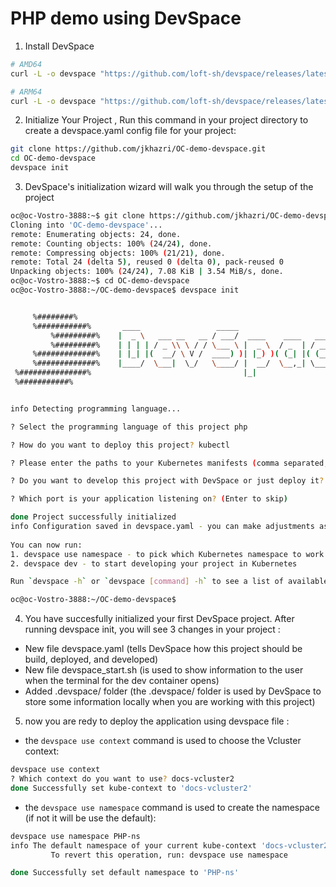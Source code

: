 # PHP demo using DevSpace

1. Install DevSpace
```bash
# AMD64
curl -L -o devspace "https://github.com/loft-sh/devspace/releases/latest/download/devspace-linux-amd64" && sudo install -c -m 0755 devspace /usr/local/bin

# ARM64
curl -L -o devspace "https://github.com/loft-sh/devspace/releases/latest/download/devspace-linux-arm64" && sudo install -c -m 0755 devspace /usr/local/bin
```
2.    Initialize Your Project , Run this command in your project directory to create a devspace.yaml config file for your project:
```bash
git clone https://github.com/jkhazri/OC-demo-devspace.git
cd OC-demo-devspace
devspace init
```
3. DevSpace's initialization wizard will walk you through the setup of the project
```bash
oc@oc-Vostro-3888:~$ git clone https://github.com/jkhazri/OC-demo-devspace.git
Cloning into 'OC-demo-devspace'...
remote: Enumerating objects: 24, done.
remote: Counting objects: 100% (24/24), done.
remote: Compressing objects: 100% (21/21), done.
remote: Total 24 (delta 5), reused 0 (delta 0), pack-reused 0
Unpacking objects: 100% (24/24), 7.08 KiB | 3.54 MiB/s, done.
oc@oc-Vostro-3888:~$ cd OC-demo-devspace
oc@oc-Vostro-3888:~/OC-demo-devspace$ devspace init


     %########%      
     %###########%       ____                 _____                      
         %#########%    |  _ \   ___ __   __ / ___/  ____    ____   ____ ___ 
         %#########%    | | | | / _ \\ \ / / \___ \ |  _ \  / _  | / __// _ \
     %#############%    | |_| |(  __/ \ V /  ____) )| |_) )( (_| |( (__(  __/
     %#############%    |____/  \___|  \_/   \____/ |  __/  \__,_| \___\\___|
 %###############%                                  |_|
 %###########%


info Detecting programming language...

? Select the programming language of this project php

? How do you want to deploy this project? kubectl

? Please enter the paths to your Kubernetes manifests (comma separated, glob patterns are allowed, e.g. 'manifests/**' or 'kube/pod.yaml') [Enter to abort] .

? Do you want to develop this project with DevSpace or just deploy it?  [Use arrows to move, type to filter] I just want to deploy this project

? Which port is your application listening on? (Enter to skip) 

done Project successfully initialized
info Configuration saved in devspace.yaml - you can make adjustments as needed
         
You can now run:
1. devspace use namespace - to pick which Kubernetes namespace to work in
2. devspace dev - to start developing your project in Kubernetes

Run `devspace -h` or `devspace [command] -h` to see a list of available commands and flags

oc@oc-Vostro-3888:~/OC-demo-devspace$ 
```
4. You have succesfully initialized your first DevSpace project.
   After running devspace init, you will see 3 changes in your project :
- New file devspace.yaml (tells DevSpace how this project should be build, deployed, and developed)
- New file devspace_start.sh (is used to show information to the user when the terminal for the dev container opens)
- Added .devspace/ folder (the .devspace/ folder is used by DevSpace to store some information locally when you are working with this project)

5. now you are redy to deploy the application using devspace file :
- the ```devspace use context``` command is used to choose the Vcluster context:
   
```bash
devspace use context
? Which context do you want to use? docs-vcluster2
done Successfully set kube-context to 'docs-vcluster2'
```
- the ```devspace use namespace``` command is used to create the namespace (if not it will be use the default):
  
```bash
devspace use namespace PHP-ns
info The default namespace of your current kube-context 'docs-vcluster2' has been updated to 'PHP-ns'
         To revert this operation, run: devspace use namespace 

done Successfully set default namespace to 'PHP-ns'
```

